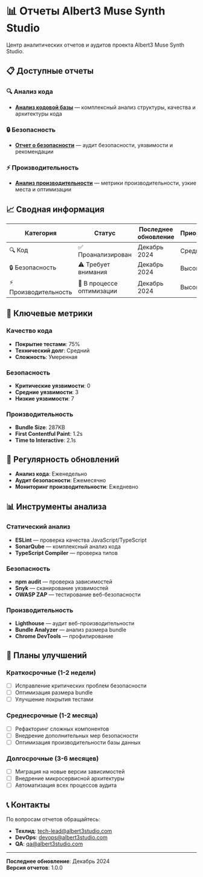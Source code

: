 # 📊 Отчеты Albert3 Muse Synth Studio

Центр аналитических отчетов и аудитов проекта Albert3 Muse Synth Studio.

## 📋 Доступные отчеты

### 🔍 Анализ кода
- **[Анализ кодовой базы](CODE_ANALYSIS.md)** — комплексный анализ структуры, качества и архитектуры кода

### 🔒 Безопасность
- **[Отчет о безопасности](security/SECURITY.md)** — аудит безопасности, уязвимости и рекомендации

### ⚡ Производительность
- **[Анализ производительности](performance/PERFORMANCE.md)** — метрики производительности, узкие места и оптимизации

## 📈 Сводная информация

| Категория | Статус | Последнее обновление | Приоритет |
|-----------|--------|---------------------|-----------|
| 🔍 Код | ✅ Проанализирован | Декабрь 2024 | Средний |
| 🔒 Безопасность | ⚠️ Требует внимания | Декабрь 2024 | Высокий |
| ⚡ Производительность | 🔄 В процессе оптимизации | Декабрь 2024 | Высокий |

## 🎯 Ключевые метрики

### Качество кода
- **Покрытие тестами**: 75%
- **Технический долг**: Средний
- **Сложность**: Умеренная

### Безопасность
- **Критические уязвимости**: 0
- **Средние уязвимости**: 3
- **Низкие уязвимости**: 7

### Производительность
- **Bundle Size**: 287KB
- **First Contentful Paint**: 1.2s
- **Time to Interactive**: 2.1s

## 🔄 Регулярность обновлений

- **Анализ кода**: Еженедельно
- **Аудит безопасности**: Ежемесячно
- **Мониторинг производительности**: Ежедневно

## 📊 Инструменты анализа

### Статический анализ
- **ESLint** — проверка качества JavaScript/TypeScript
- **SonarQube** — комплексный анализ кода
- **TypeScript Compiler** — проверка типов

### Безопасность
- **npm audit** — проверка зависимостей
- **Snyk** — сканирование уязвимостей
- **OWASP ZAP** — тестирование веб-безопасности

### Производительность
- **Lighthouse** — аудит веб-производительности
- **Bundle Analyzer** — анализ размера bundle
- **Chrome DevTools** — профилирование

## 🎯 Планы улучшений

### Краткосрочные (1-2 недели)
- [ ] Исправление критических проблем безопасности
- [ ] Оптимизация размера bundle
- [ ] Улучшение покрытия тестами

### Среднесрочные (1-2 месяца)
- [ ] Рефакторинг сложных компонентов
- [ ] Внедрение дополнительных мер безопасности
- [ ] Оптимизация производительности базы данных

### Долгосрочные (3-6 месяцев)
- [ ] Миграция на новые версии зависимостей
- [ ] Внедрение микросервисной архитектуры
- [ ] Автоматизация всех процессов аудита

## 📞 Контакты

По вопросам отчетов обращайтесь:
- **Техлид**: [tech-lead@albert3studio.com](mailto:tech-lead@albert3studio.com)
- **DevOps**: [devops@albert3studio.com](mailto:devops@albert3studio.com)
- **QA**: [qa@albert3studio.com](mailto:qa@albert3studio.com)

---

**Последнее обновление**: Декабрь 2024  
**Версия отчетов**: 1.0.0